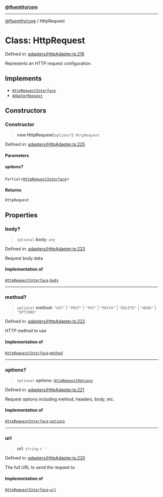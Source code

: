 [**@fluentity/core**](../README.md)

***

[@fluentity/core](../globals.md) / HttpRequest

# Class: HttpRequest

Defined in: [adapters/HttpAdapter.ts:218](https://github.com/cedricpierre/fluentity-core/blob/26f05b6b1157becd5e413d332a8cbeb24afb2c36/src/adapters/HttpAdapter.ts#L218)

Represents an HTTP request configuration.

## Implements

- [`HttpRequestInterface`](../interfaces/HttpRequestInterface.md)
- [`AdapterRequest`](../interfaces/AdapterRequest.md)

## Constructors

### Constructor

> **new HttpRequest**(`options?`): `HttpRequest`

Defined in: [adapters/HttpAdapter.ts:225](https://github.com/cedricpierre/fluentity-core/blob/26f05b6b1157becd5e413d332a8cbeb24afb2c36/src/adapters/HttpAdapter.ts#L225)

#### Parameters

##### options?

`Partial`\<[`HttpRequestInterface`](../interfaces/HttpRequestInterface.md)\>

#### Returns

`HttpRequest`

## Properties

### body?

> `optional` **body**: `any`

Defined in: [adapters/HttpAdapter.ts:223](https://github.com/cedricpierre/fluentity-core/blob/26f05b6b1157becd5e413d332a8cbeb24afb2c36/src/adapters/HttpAdapter.ts#L223)

Request body data

#### Implementation of

[`HttpRequestInterface`](../interfaces/HttpRequestInterface.md).[`body`](../interfaces/HttpRequestInterface.md#body)

***

### method?

> `optional` **method**: `"GET"` \| `"POST"` \| `"PUT"` \| `"PATCH"` \| `"DELETE"` \| `"HEAD"` \| `"OPTIONS"`

Defined in: [adapters/HttpAdapter.ts:222](https://github.com/cedricpierre/fluentity-core/blob/26f05b6b1157becd5e413d332a8cbeb24afb2c36/src/adapters/HttpAdapter.ts#L222)

HTTP method to use

#### Implementation of

[`HttpRequestInterface`](../interfaces/HttpRequestInterface.md).[`method`](../interfaces/HttpRequestInterface.md#method)

***

### options?

> `optional` **options**: [`HttpRequestOptions`](../interfaces/HttpRequestOptions.md)

Defined in: [adapters/HttpAdapter.ts:221](https://github.com/cedricpierre/fluentity-core/blob/26f05b6b1157becd5e413d332a8cbeb24afb2c36/src/adapters/HttpAdapter.ts#L221)

Request options including method, headers, body, etc.

#### Implementation of

[`HttpRequestInterface`](../interfaces/HttpRequestInterface.md).[`options`](../interfaces/HttpRequestInterface.md#options)

***

### url

> **url**: `string` = `''`

Defined in: [adapters/HttpAdapter.ts:220](https://github.com/cedricpierre/fluentity-core/blob/26f05b6b1157becd5e413d332a8cbeb24afb2c36/src/adapters/HttpAdapter.ts#L220)

The full URL to send the request to

#### Implementation of

[`HttpRequestInterface`](../interfaces/HttpRequestInterface.md).[`url`](../interfaces/HttpRequestInterface.md#url)
